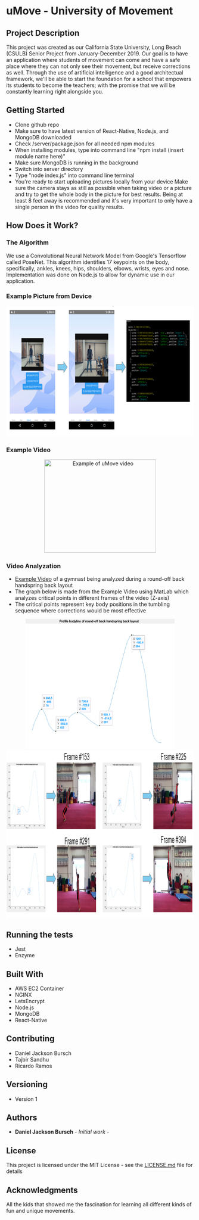 # uMove - University of Movement
## Project Description
This project was created as our California State University, Long Beach (CSULB) Senior Project from January-December 2019. Our goal is to have an application where students of movement can come and have a safe place where they can not only see their movement, but receive corrections as well. Through the use of artificial intelligence and a good architectual framework, we'll be able to start the foundation for a school that empowers its students to become the teachers; with the promise that we will be constantly learning right alongside you. 

## Getting Started
* Clone github repo
* Make sure to have latest version of React-Native, Node.js, and MongoDB downloaded
* Check /server/package.json for all needed npm modules
* When installing modules, type into command line "npm install (insert module name here)"
* Make sure MongoDB is running in the background
* Switch into server directory
* Type "node index.js" into command line terminal
* You're ready to start uploading pictures locally from your device
Make sure the camera stays as still as possible when taking video or a picture and try to get the whole body in the picture for best results. Being at least 8 feet away is recommended and it's very important to only have a single person in the video for quality results.

## How Does it Work?
### The Algorithm
We use a Convolutional Neural Network Model from Google's Tensorflow called PoseNet. This algorithm identifies 17 keypoints on the body, specifically, ankles, knees, hips, shoulders, elbows, wrists, eyes and nose. Implementation was done on Node.js to allow for dynamic use in our application.

### Example Picture from Device
<p align="center">
  <img src="https://github.com/ramos07/pose-estimation/blob/master/videos/Screen%20Shot%202020-03-30%20at%209.23.15%20AM.png" width="900" height="350" title="Example of photo from device">
</p>

### Example Video
<p align="center">
  <img src="https://github.com/ramos07/pose-estimation/blob/master/videos/final_5e26492f8d6e7d00164e69fe_535259%20(1).gif" width="300" height="250" title="Example of uMove video">
</p>

### Video Analyzation
* [Example Video](https://www.youtube.com/watch?v=kk0D3QOK8qk) of a gymnast being analyzed during a round-off back handspring back layout
* The graph below is made from the Example Video using MatLab which analyzes critical points in different frames of the video (Z-axis)
* The critical points represent key body positions in the tumbling sequence where corrections would be most effective

<p align="center">
  <img src="https://github.com/ramos07/pose-estimation/blob/master/videos/Screen%20Shot%202019-12-05%20at%2011.08.19%20AM.png" width="400" height="350" title="Example Graph">
  <img src="https://github.com/ramos07/pose-estimation/blob/master/videos/Screen%20Shot%202020-03-30%20at%209.18.55%20AM.png" width="800" height="450" title="Example of frames">
</p>

## Running the tests
* Jest
* Enzyme

## Built With
* AWS EC2 Container
* NGINX
* LetsEncrypt
* Node.js
* MongoDB
* React-Native

## Contributing

* Daniel Jackson Bursch
* Tajbir Sandhu
* Ricardo Ramos

## Versioning

* Version 1

## Authors

* **Daniel Jackson Bursch** - *Initial work* -


## License

This project is licensed under the MIT License - see the [LICENSE.md](LICENSE.md) file for details

## Acknowledgments

All the kids that showed me the fascination for learning all different kinds of fun and unique movements.

